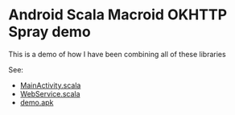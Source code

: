 # Android Scala Macroid OKHTTP Spray demo

This is a demo of how I have been combining all of these libraries

See:

-   [MainActivity.scala](src/main/scala/me/venuatu/scalaokhttpdemo/MainActivity.scala)
-   [WebService.scala](src/main/scala/me/venuatu/scalaokhttpdemo/WebService.scala)
-   [demo.apk](demo.apk)
